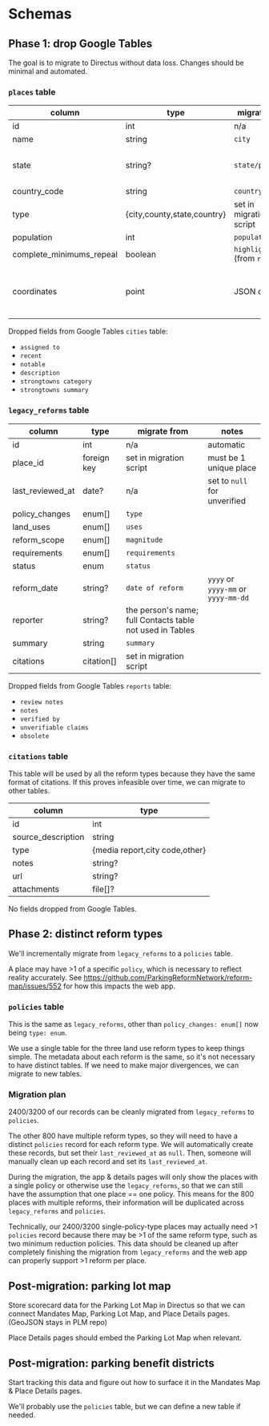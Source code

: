 # Schemas

## Phase 1: drop Google Tables

The goal is to migrate to Directus without data loss. Changes should be minimal and automated.

### `places` table

| column                   | type                          | migrate from                  | notes                                 |
| ------------------------ | ----------------------------- | ----------------------------- | ------------------------------------- |
| id                       | int                           | n/a                           | automatic                             |
| name                     | string                        | `city`                        |                                       |
| state                    | string?                       | `state/province`              | required unless `type == country`     |
| country_code             | string                        | `country`                     | 2 letters                             |
| type                     | \{city,county,state,country\} | set in migration script       |                                       |
| population               | int                           | `population`                  |                                       |
| complete_minimums_repeal | boolean                       | `highlights` (from `reports`) |                                       |
| coordinates              | point                         | JSON data                     | todo: figure out how to auto-populate |

Dropped fields from Google Tables `cities` table:

- `assigned to`
- `recent`
- `notable`
- `description`
- `strongtowns category`
- `strongtowns summary`

### `legacy_reforms` table

| column           | type        | migrate from                                              | notes                               |
| ---------------- | ----------- | --------------------------------------------------------- | ----------------------------------- |
| id               | int         | n/a                                                       | automatic                           |
| place_id         | foreign key | set in migration script                                   | must be 1 unique place              |
| last_reviewed_at | date?       | n/a                                                       | set to `null` for unverified        |
| policy_changes   | enum[]      | `type`                                                    |                                     |
| land_uses        | enum[]      | `uses`                                                    |                                     |
| reform_scope     | enum[]      | `magnitude`                                               |                                     |
| requirements     | enum[]      | `requirements`                                            |                                     |
| status           | enum        | `status`                                                  |                                     |
| reform_date      | string?     | `date of reform`                                          | `yyyy` or `yyyy-mm` or `yyyy-mm-dd` |
| reporter         | string?     | the person's name; full Contacts table not used in Tables |
| summary          | string      | `summary`                                                 |                                     |
| citations        | citation[]  | set in migration script                                   |                                     |

Dropped fields from Google Tables `reports` table:

- `review notes`
- `notes`
- `verified by`
- `unverifiable claims`
- `obsolete`

### `citations` table

This table will be used by all the reform types because they have the same format of citations. If this proves infeasible over time, we can migrate to other tables.

| column             | type                             |
| ------------------ | -------------------------------- |
| id                 | int                              |
| source_description | string                           |
| type               | \{media report,city code,other\} |
| notes              | string?                          |
| url                | string?                          |
| attachments        | file[]?                          |

No fields dropped from Google Tables.

## Phase 2: distinct reform types

We'll incrementally migrate from `legacy_reforms` to a `policies` table.

A place may have >1 of a specific `policy`, which is necessary to reflect reality accurately. See https://github.com/ParkingReformNetwork/reform-map/issues/552 for how this impacts the web app.

### `policies` table

This is the same as `legacy_reforms`, other than `policy_changes: enum[]` now being `type: enum`.

We use a single table for the three land use reform types to keep things simple. The metadata about each reform is the same, so it's not necessary to have distinct tables. If we need to make major divergences, we can migrate to new tables.

### Migration plan

2400/3200 of our records can be cleanly migrated from `legacy_reforms` to `policies`.

The other 800 have multiple reform types, so they will need to have a distinct `policies` record for each reform type. We will automatically create these records, but set their `last_reviewed_at` as `null`. Then, someone will manually clean up each record and set its `last_reviewed_at`.

During the migration, the app & details pages will only show the places with a single policy or otherwise use the `legacy_reforms`, so that we can still have the assumption that one place == one policy. This means for the 800 places with multiple reforms, their information will be duplicated across `legacy_reforms` and `policies`.

Technically, our 2400/3200 single-policy-type places may actually need >1 `policies` record because there may be >1 of the same reform type, such as two minimum reduction policies. This data should be cleaned up after completely finishing the migration from `legacy_reforms` and the web app can properly support >1 reform per place.

## Post-migration: parking lot map

Store scorecard data for the Parking Lot Map in Directus so that we can connect Mandates Map, Parking Lot Map, and Place Details pages. (GeoJSON stays in PLM repo)

Place Details pages should embed the Parking Lot Map when relevant.

## Post-migration: parking benefit districts

Start tracking this data and figure out how to surface it in the Mandates Map & Place Details pages.

We'll probably use the `policies` table, but we can define a new table if needed.
